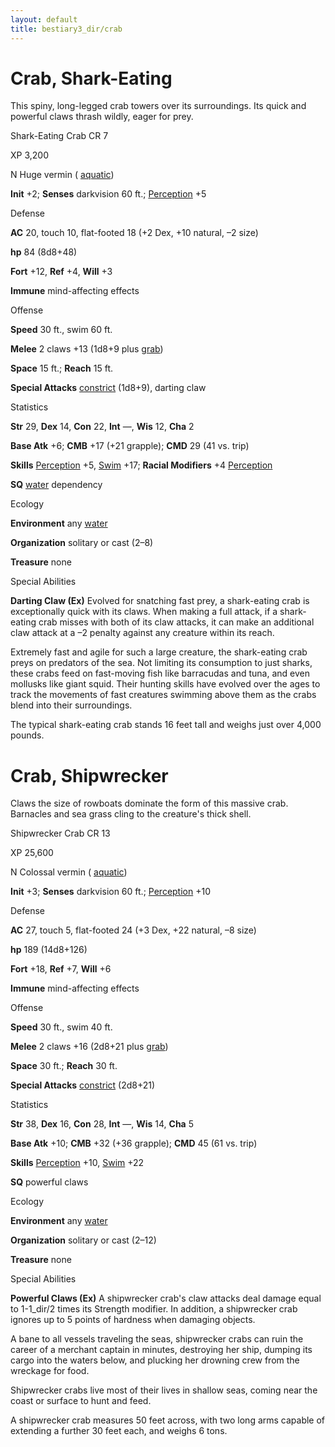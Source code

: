 ```yaml
---
layout: default
title: bestiary3_dir/crab
---
```

# Crab, Shark-Eating

This spiny, long-legged crab towers over its surroundings. Its quick and powerful claws thrash wildly, eager for prey.

Shark-Eating Crab CR 7

XP 3,200

N Huge vermin ( [aquatic](../monsters_dir/creatureTypes#_aquatic-subtype))

**Init** +2; **Senses** darkvision 60 ft.; [Perception](../skills_dir/perception#_perception) +5

Defense

**AC** 20, touch 10, flat-footed 18 (+2 Dex, +10 natural, –2 size)

**hp** 84 (8d8+48)

**Fort** +12, **Ref** +4, **Will** +3

**Immune** mind-affecting effects

Offense

**Speed** 30 ft., swim 60 ft.

**Melee** 2 claws +13 (1d8+9 plus [grab](../monsters_dir/universalMonsterRules#_grab))

**Space** 15 ft.; **Reach** 15 ft.

**Special Attacks** [constrict](../monsters_dir/universalMonsterRules#_constrict) (1d8+9), darting claw

Statistics

**Str** 29, **Dex** 14, **Con** 22, **Int** —, **Wis** 12, **Cha** 2

**Base Atk** +6; **CMB** +17 (+21 grapple); **CMD** 29 (41 vs. trip)

**Skills** [Perception](../skills_dir/perception#_perception) +5, [Swim](../skills_dir/swim#_swim) +17; **Racial Modifiers** +4 [Perception](../skills_dir/perception#_perception)

**SQ** [water](../monsters_dir/creatureTypes#_water-subtype) dependency

Ecology

**Environment** any [water](../monsters_dir/creatureTypes#_water-subtype)

**Organization** solitary or cast (2–8)

**Treasure** none

Special Abilities

**Darting Claw (Ex)** Evolved for snatching fast prey, a shark-eating crab is exceptionally quick with its claws. When making a full attack, if a shark-eating crab misses with both of its claw attacks, it can make an additional claw attack at a –2 penalty against any creature within its reach.

Extremely fast and agile for such a large creature, the shark-eating crab preys on predators of the sea. Not limiting its consumption to just sharks, these crabs feed on fast-moving fish like barracudas and tuna, and even mollusks like giant squid. Their hunting skills have evolved over the ages to track the movements of fast creatures swimming above them as the crabs blend into their surroundings.

The typical shark-eating crab stands 16 feet tall and weighs just over 4,000 pounds.

# Crab, Shipwrecker

Claws the size of rowboats dominate the form of this massive crab. Barnacles and sea grass cling to the creature's thick shell.

Shipwrecker Crab CR 13

XP 25,600

N Colossal vermin ( [aquatic](../monsters_dir/creatureTypes#_aquatic-subtype))

**Init** +3; **Senses** darkvision 60 ft.; [Perception](../skills_dir/perception#_perception) +10

Defense

**AC** 27, touch 5, flat-footed 24 (+3 Dex, +22 natural, –8 size)

**hp** 189 (14d8+126)

**Fort** +18, **Ref** +7, **Will** +6

**Immune** mind-affecting effects

Offense

**Speed** 30 ft., swim 40 ft.

**Melee** 2 claws +16 (2d8+21 plus [grab](../monsters_dir/universalMonsterRules#_grab))

**Space** 30 ft.; **Reach** 30 ft.

**Special Attacks** [constrict](../monsters_dir/universalMonsterRules#_constrict) (2d8+21)

Statistics

**Str** 38, **Dex** 16, **Con** 28, **Int** —, **Wis** 14, **Cha** 5

**Base Atk** +10; **CMB** +32 (+36 grapple); **CMD** 45 (61 vs. trip)

**Skills** [Perception](../skills_dir/perception#_perception) +10, [Swim](../skills_dir/swim#_swim) +22

**SQ** powerful claws

Ecology

**Environment** any [water](../monsters_dir/creatureTypes#_water-subtype)

**Organization** solitary or cast (2–12)

**Treasure** none

Special Abilities

**Powerful Claws (Ex)** A shipwrecker crab's claw attacks deal damage equal to 1-1_dir/2 times its Strength modifier. In addition, a shipwrecker crab ignores up to 5 points of hardness when damaging objects.

A bane to all vessels traveling the seas, shipwrecker crabs can ruin the career of a merchant captain in minutes, destroying her ship, dumping its cargo into the waters below, and plucking her drowning crew from the wreckage for food.

Shipwrecker crabs live most of their lives in shallow seas, coming near the coast or surface to hunt and feed.

A shipwrecker crab measures 50 feet across, with two long arms capable of extending a further 30 feet each, and weighs 6 tons.

